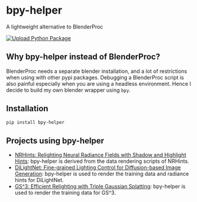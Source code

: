 # bpy-helper

A lightweight alternative to BlenderProc

[![Upload Python Package](https://github.com/iamNCJ/bpy-helper/actions/workflows/python-publish.yml/badge.svg)](https://github.com/iamNCJ/bpy-helper/actions/workflows/python-publish.yml)

## Why bpy-helper instead of BlenderProc?

BlenderProc needs a separate blender installation, and a lot of restrictions when using with other pypi packages. Debugging a BlenderProc script is also painful especially when you are using a headless environment. Hence I decide to build my own blender wrapper using `bpy`.

## Installation

```bash
pip install bpy-helper
```

## Projects using bpy-helper

- [NRHints: Relighting Neural Radiance Fields with Shadow and Highlight Hints](https://nrhints.github.io/): bpy-helper is derived from the data rendering scripts of NRHints.
- [DiLightNet: Fine-grained Lighting Control for Diffusion-based Image Generation](https://dilightnet.github.io/): bpy-helper is used to render the training data and radiance hints for DiLightNet.
- [GS^3: Efficient Relighting with Triple Gaussian Splatting](https://gsrelight.github.io/): bpy-helper is used to render the training data for GS^3.
